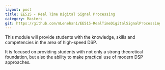 ```yaml
---
layout: post
title: EE515 - Real Time Digital Signal Processing
category: Masters
git: https://github.com/mLenehan1/EE515-RealTimeDigitalSignalProcessing
---
```


This module will provide students with the knowledge, skills and competencies in the area of high-speed DSP.
<!-- more -->It is focused on providing students with not only a strong theoretical foundation, but also the ability to make practical use of modern DSP approaches.